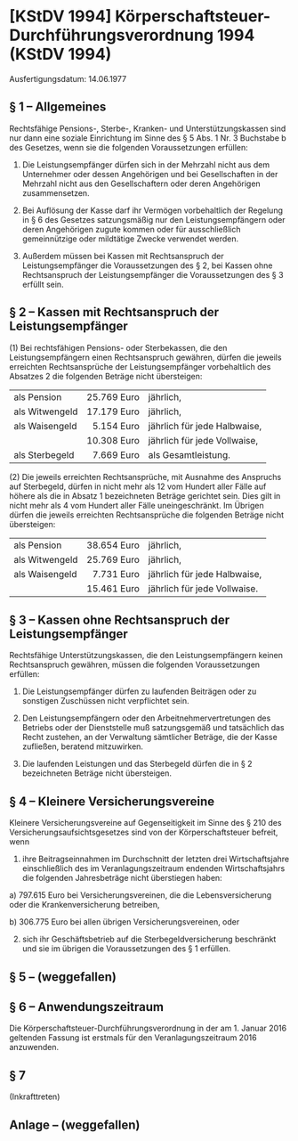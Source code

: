 # [KStDV 1994] Körperschaftsteuer-Durchführungsverordnung 1994  (KStDV 1994)

Ausfertigungsdatum: 14.06.1977

 

## § 1 – Allgemeines

Rechtsfähige Pensions-, Sterbe-, Kranken- und Unterstützungskassen sind nur dann eine soziale Einrichtung im Sinne des § 5 Abs. 1 Nr. 3 Buchstabe b des Gesetzes, wenn sie die folgenden Voraussetzungen erfüllen:

1. Die Leistungsempfänger dürfen sich in der Mehrzahl nicht aus dem Unternehmer oder dessen Angehörigen und bei Gesellschaften in der Mehrzahl nicht aus den Gesellschaftern oder deren Angehörigen zusammensetzen.

2. Bei Auflösung der Kasse darf ihr Vermögen vorbehaltlich der Regelung in § 6 des Gesetzes satzungsmäßig nur den Leistungsempfängern oder deren Angehörigen zugute kommen oder für ausschließlich gemeinnützige oder mildtätige Zwecke verwendet werden.

3. Außerdem müssen bei Kassen mit Rechtsanspruch der Leistungsempfänger die Voraussetzungen des § 2, bei Kassen ohne Rechtsanspruch der Leistungsempfänger die Voraussetzungen des § 3 erfüllt sein.


## § 2 – Kassen mit Rechtsanspruch der Leistungsempfänger

(1) Bei rechtsfähigen Pensions- oder Sterbekassen, die den Leistungsempfängern einen Rechtsanspruch gewähren, dürfen die jeweils erreichten Rechtsansprüche der Leistungsempfänger vorbehaltlich des Absatzes 2 die folgenden Beträge nicht übersteigen:  

|                |             |                              |
|:---------------|------------:|:-----------------------------|
| als Pension    | 25.769 Euro | jährlich,                    |
| als Witwengeld | 17.179 Euro | jährlich,                    |
| als Waisengeld |  5.154 Euro | jährlich für jede Halbwaise, |
|                | 10.308 Euro | jährlich für jede Vollwaise, |
| als Sterbegeld |  7.669 Euro | als Gesamtleistung.          |

(2) Die jeweils erreichten Rechtsansprüche, mit Ausnahme des Anspruchs auf Sterbegeld, dürfen in nicht mehr als 12 vom Hundert aller Fälle auf höhere als die in Absatz 1 bezeichneten Beträge gerichtet sein. Dies gilt in nicht mehr als 4 vom Hundert aller Fälle uneingeschränkt. Im Übrigen dürfen die jeweils erreichten Rechtsansprüche die folgenden Beträge nicht übersteigen:  

|                |             |                              |
|:---------------|------------:|:-----------------------------|
| als Pension    | 38.654 Euro | jährlich,                    |
| als Witwengeld | 25.769 Euro | jährlich,                    |
| als Waisengeld |  7.731 Euro | jährlich für jede Halbwaise, |
|                | 15.461 Euro | jährlich für jede Vollwaise. |


## § 3 – Kassen ohne Rechtsanspruch der Leistungsempfänger

Rechtsfähige Unterstützungskassen, die den Leistungsempfängern keinen Rechtsanspruch gewähren, müssen die folgenden Voraussetzungen erfüllen:

1. Die Leistungsempfänger dürfen zu laufenden Beiträgen oder zu sonstigen Zuschüssen nicht verpflichtet sein.

2. Den Leistungsempfängern oder den Arbeitnehmervertretungen des Betriebs oder der Dienststelle muß satzungsgemäß und tatsächlich das Recht zustehen, an der Verwaltung sämtlicher Beträge, die der Kasse zufließen, beratend mitzuwirken.

3. Die laufenden Leistungen und das Sterbegeld dürfen die in § 2 bezeichneten Beträge nicht übersteigen.


## § 4 – Kleinere Versicherungsvereine

Kleinere Versicherungsvereine auf Gegenseitigkeit im Sinne des § 210 des Versicherungsaufsichtsgesetzes sind von der Körperschaftsteuer befreit, wenn

1. ihre Beitragseinnahmen im Durchschnitt der letzten drei Wirtschaftsjahre einschließlich des im Veranlagungszeitraum endenden Wirtschaftsjahrs die folgenden Jahresbeträge nicht überstiegen haben:

a) 797.615 Euro bei Versicherungsvereinen, die die Lebensversicherung oder die Krankenversicherung betreiben,

b) 306.775 Euro bei allen übrigen Versicherungsvereinen, oder

2. sich ihr Geschäftsbetrieb auf die Sterbegeldversicherung beschränkt und sie im übrigen die Voraussetzungen des § 1 erfüllen.


## § 5 – (weggefallen)


## § 6 – Anwendungszeitraum

Die Körperschaftsteuer-Durchführungsverordnung in der am 1. Januar 2016 geltenden Fassung ist erstmals für den Veranlagungszeitraum 2016 anzuwenden.


## § 7

(Inkrafttreten)


## Anlage – (weggefallen)
